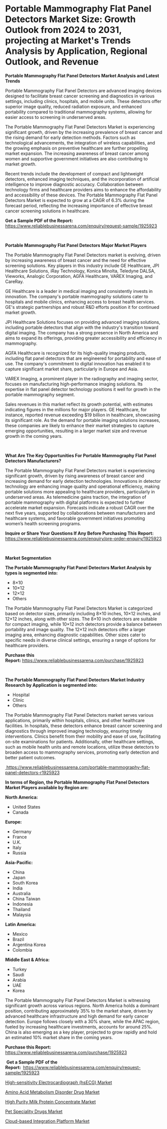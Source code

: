 <p><h1>Portable Mammography Flat Panel Detectors Market Size: Growth Outlook from 2024 to 2031, projecting at Market's Trends Analysis by Application, Regional Outlook, and Revenue</h1></p><p><strong>Portable Mammography Flat Panel Detectors Market Analysis and Latest Trends</strong></p>
<p><p>Portable Mammography Flat Panel Detectors are advanced imaging devices designed to facilitate breast cancer screening and diagnostics in various settings, including clinics, hospitals, and mobile units. These detectors offer superior image quality, reduced radiation exposure, and enhanced portability compared to traditional mammography systems, allowing for easier access to screening in underserved areas.</p><p>The Portable Mammography Flat Panel Detectors Market is experiencing significant growth, driven by the increasing prevalence of breast cancer and the rising demand for early detection methods. Factors such as technological advancements, the integration of wireless capabilities, and the growing emphasis on preventive healthcare are further propelling market expansion. The increasing awareness of breast cancer among women and supportive government initiatives are also contributing to market growth.</p><p>Recent trends include the development of compact and lightweight detectors, enhanced imaging techniques, and the incorporation of artificial intelligence to improve diagnostic accuracy. Collaboration between technology firms and healthcare providers aims to enhance the affordability and accessibility of these devices. The Portable Mammography Flat Panel Detectors Market is expected to grow at a CAGR of 6.3% during the forecast period, reflecting the increasing importance of effective breast cancer screening solutions in healthcare.</p></p>
<p><strong>Get a Sample PDF of the Report:&nbsp;</strong> <a href="https://www.reliablebusinessarena.com/enquiry/request-sample/1925923?utm_campaign=1331&utm_medium=2&utm_source=Github&utm_content=ia&utm_term=24102024&utm_id=portable-mammography-flat-panel-detectors">https://www.reliablebusinessarena.com/enquiry/request-sample/1925923</a></p>
<p>&nbsp;</p>
<p><strong>Portable Mammography Flat Panel Detectors Major Market Players</strong></p>
<p><p>The Portable Mammography Flat Panel Detectors market is evolving, driven by increasing awareness of breast cancer and the need for effective screening solutions. Key players in this industry include GE Healthcare, JPI Healthcare Solutions, iRay Technology, Konica Minolta, Teledyne DALSA, Vieworks, Analogic Corporation, AGFA Healthcare, VAREX Imaging, and CareRay.</p><p>GE Healthcare is a leader in medical imaging and consistently invests in innovation. The company's portable mammography solutions cater to hospitals and mobile clinics, enhancing access to breast health services. GE's strategic partnerships and robust R&D efforts position it for continued market growth.</p><p>JPI Healthcare Solutions focuses on providing advanced imaging solutions, including portable detectors that align with the industry's transition toward digital imaging. The company has a strong presence in North America and aims to expand its offerings, providing greater accessibility and efficiency in mammography.</p><p>AGFA Healthcare is recognized for its high-quality imaging products, including flat panel detectors that are engineered for portability and ease of use. The company's commitment to digital innovation has enabled it to capture significant market share, particularly in Europe and Asia.</p><p>VAREX Imaging, a prominent player in the radiography and imaging sector, focuses on manufacturing high-performance imaging solutions. Its expertise in flat panel detector technology positions it well for growth in the portable mammography segment.</p><p>Sales revenues in this market reflect its growth potential, with estimates indicating figures in the millions for major players. GE Healthcare, for instance, reported revenue exceeding $19 billion in healthcare, showcasing its significant role. As the demand for portable imaging solutions increases, these companies are likely to enhance their market strategies to capture emerging opportunities, resulting in a larger market size and revenue growth in the coming years.</p></p>
<p>&nbsp;</p>
<p><strong>What Are The Key Opportunities For Portable Mammography Flat Panel Detectors Manufacturers?</strong></p>
<p><p>The Portable Mammography Flat Panel Detectors market is experiencing significant growth, driven by rising awareness of breast cancer and increasing demand for early detection technologies. Innovations in detector technology are enhancing image quality and operational efficiency, making portable solutions more appealing to healthcare providers, particularly in underserved areas. As telemedicine gains traction, the integration of portable mammography with digital platforms is expected to further accelerate market expansion. Forecasts indicate a robust CAGR over the next five years, supported by collaborations between manufacturers and healthcare systems, and favorable government initiatives promoting women’s health screening programs.</p></p>
<p><strong>Inquire or Share Your Questions If Any Before Purchasing This Report:</strong> <a href="https://www.reliablebusinessarena.com/enquiry/pre-order-enquiry/1925923?utm_campaign=1331&utm_medium=2&utm_source=Github&utm_content=ia&utm_term=24102024&utm_id=portable-mammography-flat-panel-detectors">https://www.reliablebusinessarena.com/enquiry/pre-order-enquiry/1925923</a></p>
<p>&nbsp;</p>
<p><strong>Market Segmentation</strong></p>
<p><strong>The Portable Mammography Flat Panel Detectors Market Analysis by types is segmented into:</strong></p>
<p><ul><li>8×10</li><li>10×12</li><li>12×12</li><li>Others</li></ul></p>
<p><p>The Portable Mammography Flat Panel Detectors Market is categorized based on detector sizes, primarily including 8×10 inches, 10×12 inches, and 12×12 inches, along with other sizes. The 8×10 inch detectors are suitable for compact imaging, while 10×12 inch detectors provide a balance between portability and image quality. The 12×12 inch detectors offer a larger imaging area, enhancing diagnostic capabilities. Other sizes cater to specific needs in diverse clinical settings, ensuring a range of options for healthcare providers.</p></p>
<p><strong>Purchase this Report:&nbsp;</strong><a href="https://www.reliablebusinessarena.com/purchase/1925923?utm_campaign=1331&utm_medium=2&utm_source=Github&utm_content=ia&utm_term=24102024&utm_id=portable-mammography-flat-panel-detectors">https://www.reliablebusinessarena.com/purchase/1925923</a></p>
<p>&nbsp;</p>
<p><strong>The Portable Mammography Flat Panel Detectors Market Industry Research by Application is segmented into:</strong></p>
<p><ul><li>Hospital</li><li>Clinic</li><li>Others</li></ul></p>
<p><p>The Portable Mammography Flat Panel Detectors market serves various applications, primarily within hospitals, clinics, and other healthcare facilities. In hospitals, these detectors enhance breast cancer screening and diagnostics through improved imaging technology, ensuring timely interventions. Clinics benefit from their mobility and ease of use, facilitating on-site examinations for patients. Additionally, other healthcare settings, such as mobile health units and remote locations, utilize these detectors to broaden access to mammography services, promoting early detection and better patient outcomes.</p></p>
<p><a href="https://www.reliablebusinessarena.com/portable-mammography-flat-panel-detectors-r1925923?utm_campaign=1331&utm_medium=2&utm_source=Github&utm_content=ia&utm_term=24102024&utm_id=portable-mammography-flat-panel-detectors">&nbsp;https://www.reliablebusinessarena.com/portable-mammography-flat-panel-detectors-r1925923</a></p>
<p><strong>In terms of Region, the Portable Mammography Flat Panel Detectors Market Players available by Region are:</strong></p>
<p>
    <p> <strong> North America: </strong>
        <ul>
            <li>United States</li>
            <li>Canada</li>
        </ul>
        </p> 
    <p> <strong> Europe: </strong>
        <ul>
            <li>Germany</li>
            <li>France</li>
            <li>U.K.</li>
            <li>Italy</li>
            <li>Russia</li>
        </ul>
        </p> 
    <p> <strong> Asia-Pacific: </strong>
        <ul>
            <li>China</li>
            <li>Japan</li>
            <li>South Korea</li>
            <li>India</li>
            <li>Australia</li>
            <li>China Taiwan</li>
            <li>Indonesia</li>
            <li>Thailand</li>
            <li>Malaysia</li>
        </ul>
        </p> 
    <p> <strong> Latin America: </strong>
        <ul>
            <li>Mexico</li>
            <li>Brazil</li>
            <li>Argentina Korea</li>
            <li>Colombia</li>
        </ul>
        </p> 
    <p> <strong> Middle East & Africa: </strong>
        <ul>
            <li>Turkey</li>
            <li>Saudi</li>
            <li>Arabia</li>
            <li>UAE</li>
            <li>Korea</li>
        </ul>
    </p>
    </p>
<p><p>The Portable Mammography Flat Panel Detectors Market is witnessing significant growth across various regions. North America holds a dominant position, contributing approximately 35% to the market share, driven by advanced healthcare infrastructure and high demand for early cancer detection. Europe follows closely with a 30% share, while the APAC region, fueled by increasing healthcare investments, accounts for around 25%. China is also emerging as a key player, projected to grow rapidly and hold an estimated 10% market share in the coming years.</p></p>
<p><strong>Purchase this Report: </strong><a href="https://www.reliablebusinessarena.com/purchase/1925923?utm_campaign=1331&utm_medium=2&utm_source=Github&utm_content=ia&utm_term=24102024&utm_id=portable-mammography-flat-panel-detectors">https://www.reliablebusinessarena.com/purchase/1925923</a></p>
<p>&nbsp;<strong>Get a Sample PDF of the Report:&nbsp;&nbsp;</strong><a href="https://www.reliablebusinessarena.com/enquiry/request-sample/1925923?utm_campaign=1331&utm_medium=2&utm_source=Github&utm_content=ia&utm_term=24102024&utm_id=portable-mammography-flat-panel-detectors">https://www.reliablebusinessarena.com/enquiry/request-sample/1925923</a></p>
<p><strong></strong></p>
<p><p><a href="https://github.com/joannesouthgate/Market-Research-Report-List-5/blob/main/high-sensitivity-electrocardiograph-hsecg-market.md?utm_campaign=1331&utm_medium=2&utm_source=Github&utm_content=ia&utm_term=24102024&utm_id=portable-mammography-flat-panel-detectors">High-sensitivity Electrocardiograph (hsECG) Market</a></p><p><a href="https://www.linkedin.com/pulse/insights-amino-acid-metabolism-disorder-drug-industry-market-financial-yxrte?utm_campaign=1331&utm_medium=2&utm_source=Github&utm_content=ia&utm_term=24102024&utm_id=portable-mammography-flat-panel-detectors">Amino Acid Metabolism Disorder Drug Market</a></p><p><a href="https://www.linkedin.com/pulse/market-dynamics-future-trends-global-high-purity-milk-protein-nvo4e?utm_campaign=1331&utm_medium=2&utm_source=Github&utm_content=ia&utm_term=24102024&utm_id=portable-mammography-flat-panel-detectors">High Purity Milk Protein Concentrate Market</a></p><p><a href="https://www.linkedin.com/pulse/unlocking-growth-potential-strategic-analysis-pet-speciality-drugs-dywke?utm_campaign=1331&utm_medium=2&utm_source=Github&utm_content=ia&utm_term=24102024&utm_id=portable-mammography-flat-panel-detectors">Pet Speciality Drugs Market</a></p><p><a href="https://www.linkedin.com/pulse/cloud-based-integration-platform-market-global-insights-3xbtf?utm_campaign=1331&utm_medium=2&utm_source=Github&utm_content=ia&utm_term=24102024&utm_id=portable-mammography-flat-panel-detectors">Cloud-based Integration Platform Market</a></p></p>